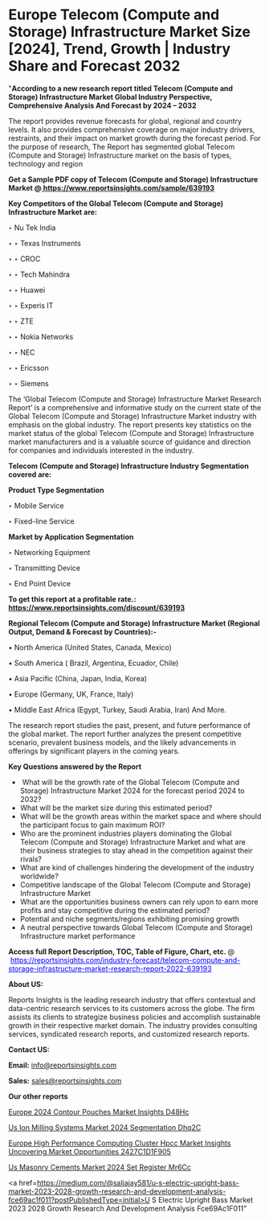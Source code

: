 # Europe Telecom (Compute and Storage) Infrastructure Market Size [2024], Trend, Growth | Industry Share and Forecast 2032

"<strong>According to a new research report titled Telecom (Compute and Storage) Infrastructure Market Global Industry Perspective, Comprehensive Analysis And Forecast by 2024 – 2032</strong>

The report provides revenue forecasts for global, regional and country levels. It also provides comprehensive coverage on major industry drivers, restraints, and their impact on market growth during the forecast period. For the purpose of research, The Report has segmented global Telecom (Compute and Storage) Infrastructure market on the basis of types, technology and region

<strong>Get a Sample PDF copy of Telecom (Compute and Storage) Infrastructure Market </strong><strong>@<a href=https://www.reportsinsights.com/sample/639193 style=color:#0000ff;> https://www.reportsinsights.com/sample/639193</a></strong></font>

<strong>Key Competitors of the Global Telecom (Compute and Storage) Infrastructure Market are:</strong>

‣ Nu Tek India

‣ 
‣ Texas Instruments

‣ 
‣ CROC

‣ 
‣ Tech Mahindra

‣ 
‣ Huawei

‣ 
‣ Experis IT

‣ 
‣ ZTE

‣ 
‣ Nokia Networks

‣ 
‣ NEC

‣ 
‣ Ericsson

‣ 
‣ Siemens

The ‘Global Telecom (Compute and Storage) Infrastructure Market Research Report’ is a comprehensive and informative study on the current state of the Global Telecom (Compute and Storage) Infrastructure Market industry with emphasis on the global industry. The report presents key statistics on the market status of the global Telecom (Compute and Storage) Infrastructure market manufacturers and is a valuable source of guidance and direction for companies and individuals interested in the industry.

<strong>Telecom (Compute and Storage) Infrastructure Industry Segmentation covered are:</strong>

<strong>Product Type Segmentation</strong>

‣    Mobile Service

‣ Fixed-line Service

<strong>Market by Application Segmentation</strong>

‣   Networking Equipment

‣ Transmitting Device

‣ End Point Device

<strong>To get this report at a profitable rate.: <a href=https://www.reportsinsights.com/discount/639193 style=color:#0000ff;>https://www.reportsinsights.com/discount/639193</a></strong></font>

<strong>Regional Telecom (Compute and Storage) Infrastructure Market (Regional Output, Demand &amp; Forecast by Countries):-</strong>

• North America (United States, Canada, Mexico)

• South America ( Brazil, Argentina, Ecuador, Chile)

• Asia Pacific (China, Japan, India, Korea)

• Europe (Germany, UK, France, Italy)

• Middle East Africa (Egypt, Turkey, Saudi Arabia, Iran) And More.

The research report studies the past, present, and future performance of the global market. The report further analyzes the present competitive scenario, prevalent business models, and the likely advancements in offerings by significant players in the coming years.

<strong>Key Questions answered by the Report</strong>
<ul>
  <li> What will be the growth rate of the Global Telecom (Compute and Storage) Infrastructure Market 2024 for the forecast period 2024 to 2032?</li>
  <li>What will be the market size during this estimated period?</li>
  <li>What will be the growth areas within the market space and where should the participant focus to gain maximum ROI?</li>
  <li>Who are the prominent industries players dominating the Global Telecom (Compute and Storage) Infrastructure Market and what are their business strategies to stay ahead in the competition against their rivals?</li>
  <li>What are kind of challenges hindering the development of the industry worldwide?</li>
  <li>Competitive landscape of the Global Telecom (Compute and Storage) Infrastructure Market</li>
  <li>What are the opportunities business owners can rely upon to earn more profits and stay competitive during the estimated period?</li>
  <li>Potential and niche segments/regions exhibiting promising growth</li>
  <li>A neutral perspective towards Global Telecom (Compute and Storage) Infrastructure market performance</li>
</ul>
<strong>Access full Report Description, TOC, Table of Figure, Chart, etc. </strong>@  <a href=https://reportsinsights.com/industry-forecast/telecom-compute-and-storage-infrastructure-market-research-report-2022-639193 style=color:#0000ff;>https://reportsinsights.com/industry-forecast/telecom-compute-and-storage-infrastructure-market-research-report-2022-639193</a></font>

<strong><strong>About US</strong>:</strong>

Reports Insights is the leading research industry that offers contextual and data-centric research services to its customers across the globe. The firm assists its clients to strategize business policies and accomplish sustainable growth in their respective market domain. The industry provides consulting services, syndicated research reports, and customized research reports.

<strong>Contact US:</strong>

<p class=""""><b>Email:</b> <a href=mailto:info@reportsinsights.com>info@reportsinsights.com</a></p>
<p class=""""><b>Sales:</b> <a href=mailto:sales@reportsinsights.com>sales@reportsinsights.com</a></p>

<strong>Our other reports</strong>

<a href=https://www.linkedin.com/pulse/europe-2024-contour-pouches-market-insights-d48hc/>Europe 2024 Contour Pouches Market Insights D48Hc</a>

<a href=https://www.linkedin.com/pulse/us-ion-milling-systems-market-2024-segmentation-dhq2c/>Us Ion Milling Systems Market 2024 Segmentation Dhq2C</a>

<a href=https://medium.com/@khalunansh/europe-high-performance-computing-cluster-hpcc-market-insights-uncovering-market-opportunities-2427c1d1f905>Europe High Performance Computing Cluster Hpcc Market Insights Uncovering Market Opportunities 2427C1D1F905</a>

<a href=https://www.linkedin.com/pulse/us-masonry-cements-market-2024-set-register-mr6cc/>Us Masonry Cements Market 2024 Set Register Mr6Cc</a>

<a href=https://medium.com/@saliajay581/u-s-electric-upright-bass-market-2023-2028-growth-research-and-development-analysis-fce69ac1f011?postPublishedType=initial>U S Electric Upright Bass Market 2023 2028 Growth Research And Development Analysis Fce69Ac1F011</a>"
